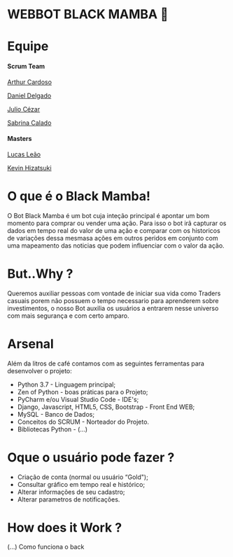 # WEBBOT  BLACK MAMBA 🐍

# **Equipe**

#### Scrum Team
[Arthur Cardoso](https://gitlab.com/arthur_rinaldi00)

[Daniel Delgado](https://gitlab.com/DNLMR)

[Julio Cézar](https://gitlab.com/j.cezar4152)

[Sabrina Calado](https://gitlab.com/sabrinacalado)

#### Masters
[Lucas Leão](https://gitlab.com/lucasdlg5)

[Kevin Hizatsuki](https://gitlab.com/kevin799)

# **O que é o Black Mamba!**

O Bot Black Mamba é um bot cuja inteção principal é apontar um bom momento para comprar ou vender uma ação.
Para isso o bot irã capturar os dados em tempo real do valor de uma ação e comparar com os historicos de variações dessa mesmasa ações em outros peridos em conjunto com uma mapeamento das noticias que podem influenciar com o valor da ação.

# **But..Why ?**

Queremos auxiliar pessoas com vontade de iniciar sua vida como Traders casuais porem não possuem o tempo necessario para aprenderem sobre investimentos, o nosso Bot auxilia os usuários a entrarem nesse universo com mais segurança e com certo amparo.


# **Arsenal**

Além da litros de café contamos com as seguintes ferramentas para desenvolver o projeto:

* Python 3.7 - Linguagem principal;
* Zen of Python - boas práticas para o Projeto;
* PyCharm e/ou Visual Studio Code - IDE's;
* Django, Javascript, HTML5, CSS,  Bootstrap - Front End WEB;
* MySQL - Banco de Dados;
* Conceitos do SCRUM - Norteador do Projeto.
* Bibliotecas Python - (...)


# **Oque o usuário pode fazer ?**

* Criação de conta (normal ou usuário “Gold");
* Consultar gráfico em tempo real e histórico;
* Alterar informações de seu cadastro;
* Alterar parametros de notificações.

# **How does it Work ?**

(...) Como funciona o back





